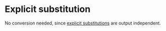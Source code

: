 # Explicit substitution

No conversion needed, since [explicit substitutions](/markup/inlines/explicit-substitutions/README) are output independent.
